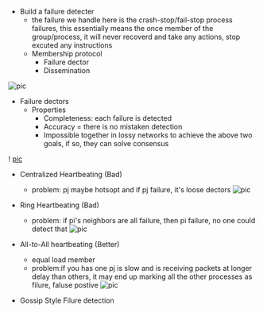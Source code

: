 * Build a failure detecter 
    * the failure we handle here is the crash-stop/fail-stop process failures, this essentially means the once member of 
    the group/process, it will never recoverd and take any actions, stop excuted any instructions 
    * Membership protocol
        * Failure dector
        * Dissemination 

![pic](https://cloud.githubusercontent.com/assets/9062406/8636373/92b3dbc6-2812-11e5-96e0-fae60b13cfe2.png)

* Failure dectors 
    * Properties
        * Completeness: each failure is detected
        * Accuracy = there is no mistaken detection 
        * Impossible together in lossy networks to achieve the above two goals, if so, they can solve consensus
  
! [pic](https://cloud.githubusercontent.com/assets/9062406/8636396/d39aba8c-2813-11e5-94db-a432c36b2330.png)

* Centralized Heartbeating (Bad)
    * problem: pj maybe hotsopt and if pj failure, it's loose dectors
    ![pic](https://cloud.githubusercontent.com/assets/9062406/8636411/6876ec7a-2814-11e5-8334-c3c179910d04.png)
    
* Ring Heartbeating (Bad)
    * problem: if pi's neighbors are all failure, then pi failure, no one could detect that 
    ![pic](https://cloud.githubusercontent.com/assets/9062406/8636413/74ba4428-2814-11e5-8bc4-214217b1297b.png)

* All-to-All heartbeating (Better)
    * equal load member
    * problem:if you has one pj is slow and is receiving packets at longer delay than others, it may end up
    marking all the other processes as filure, faluse postive 
    ![pic](https://cloud.githubusercontent.com/assets/9062406/8636428/2273a618-2815-11e5-8153-8cfd5c518561.png)

* Gossip Style Filure detection 

